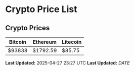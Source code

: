 # Crypto Price List

## Crypto Prices
| Bitcoin | Ethereum | Litecoin |
| ------- | -------- | -------- |
| $93838 | $1792.59 | $85.75 |
**Last Updated:** 2025-04-27 23:27 UTC
**Last Updated:** $DATE$
